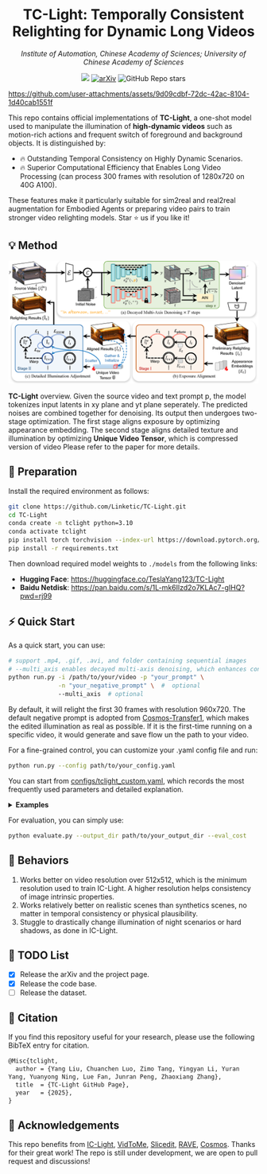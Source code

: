 <p align="center">
<h1 align="center"><strong> TC-Light: Temporally Consistent Relighting for Dynamic Long Videos</strong></h1>
  <p align="center">
    <em>Institute of Automation, Chinese Academy of Sciences; University of Chinese Academy of Sciences</em>
  </p>
</p>

<div id="top" align="center">

[![](https://img.shields.io/badge/%F0%9F%9A%80%20-Project%20Page-blue)](https://dekuliutesla.github.io/tclight/)
[![arXiv](https://img.shields.io/badge/arXiv-1234.56789-b31b1b.svg)](https://arxiv.org/abs/1234.56789)
![GitHub Repo stars](https://img.shields.io/github/stars/Linketic/TC-Light)

</div>

https://github.com/user-attachments/assets/9d09cdbf-72dc-42ac-8104-1d40cab1551f

This repo contains official implementations of **TC-Light**, a one-shot model used to manipulate the illumination of **high-dynamic videos** such as motion-rich actions and frequent switch of foreground and background objects. It is distinguished by:

- 🔥 Outstanding Temporal Consistency on Highly Dynamic Scenarios.
- 🔥 Superior Computational Efficiency that Enables Long Video Processing (can process 300 frames with resolution of 1280x720 on 40G A100).

These features make it particularly suitable for sim2real and real2real augmentation for Embodied Agents or preparing video pairs to train stronger video relighting models. Star ⭐ us if you like it!

## 💡 Method

<div align="center">
    <img src='assets/pipeline.png'/>
</div>

<b>TC-Light</b> overview. Given the source video and text prompt p, the model tokenizes input latents in xy plane and yt plane seperately. The predicted noises are combined together for denoising. Its output then undergoes two-stage optimization. The first stage aligns exposure by optimizing appearance embedding. The second stage aligns detailed texture and illumination by optimizing <b>Unique Video Tensor</b>, which is compressed version of video Please refer to the paper for more details.

## 💾 Preparation

Install the required environment as follows:
```bash
git clone https://github.com/Linketic/TC-Light.git
cd TC-Light
conda create -n tclight python=3.10
conda activate tclight
pip install torch torchvision --index-url https://download.pytorch.org/whl/cu121
pip install -r requirements.txt
```
Then download required model weights to `./models` from the following links:

- **Hugging Face**: https://huggingface.co/TeslaYang123/TC-Light
- **Baidu Netdisk**: https://pan.baidu.com/s/1L-mk6Ilzd2o7KLAc7-gIHQ?pwd=rj99

## ⚡ Quick Start

As a quick start, you can use:
```bash
# support .mp4, .gif, .avi, and folder containing sequential images
# --multi_axis enables decayed multi-axis denoising, which enhances consistency but slow down the diffusion process
python run.py -i /path/to/your/video -p "your_prompt" \
              -n "your_negative_prompt" \  #  optional
              --multi_axis  # optional
```
By default, it will relight the first 30 frames with resolution 960x720. The default negative prompt is adopted from [Cosmos-Transfer1](https://github.com/nvidia-cosmos/cosmos-transfer1), which makes the edited illumination as real as possible. If it is the first-time running on a specific video, it would generate and save flow un the path to your video. 

For a fine-grained control, you can customize your .yaml config file and run:
```bash
python run.py --config path/to/your_config.yaml
```
You can start from [configs/tclight_custom.yaml](configs/tclight_custom.yaml), which records the most frequently used parameters and detailed explanation. 

<details>
<summary><span style="font-weight: bold;">Examples</span></summary>

  #### relight the entire field of view
  ```bash
  python run.py --config configs/examples/tclight_droid.yaml
  ```
  ```bash
  python run.py --config configs/examples/tclight_navsim.yaml
  ```
  ```bash
  python run.py --config configs/examples/tclight_scand.yaml
  ```

  #### relight all three videos parallelly
  ```bash
  bash scripts/relight.sh
  ```

  #### relight foreground with static background condition
  ```bash
  # we generate compatible background image by using foreground mode of IC-Light, then remove foreground and inpaint the image with tools like sider.ai
  # for satisfactory results, a consistent and complete foreground segmentation is preferred, and we use BriaRMBG as default.
  python run.py --config configs/examples/tclight_bkgd_robotwin.yaml
  ```
</details>

For evaluation, you can simply use:
```bash
python evaluate.py --output_dir path/to/your_output_dir --eval_cost
```

## 🔎 Behaviors
1. Works better on video resolution over 512x512, which is the minimum resolution used to train IC-Light. A higher resolution helps consistency of image intrinsic properties.
2. Works relatively better on realistic scenes than synthetics scenes, no matter in temporal consistency or physical plausibility.
3. Stuggle to drastically change illumination of night scenarios or hard shadows, as done in IC-Light.

## 📝 TODO List
- [x] Release the arXiv and the project page.
- [x] Release the code base.
- [ ] Release the dataset.

## 🤗 Citation
If you find this repository useful for your research, please use the following BibTeX entry for citation.

    @Misc{tclight,
      author = {Yang Liu, Chuanchen Luo, Zimo Tang, Yingyan Li, Yuran Yang, Yuanyong Ning, Lue Fan, Junran Peng, Zhaoxiang Zhang},
      title  = {TC-Light GitHub Page},
      year   = {2025},
    }

## 👏 Acknowledgements

This repo benefits from [IC-Light](https://github.com/lllyasviel/IC-Light/), [VidToMe](https://github.com/lixirui142/VidToMe/), [Slicedit](https://github.com/fallenshock/Slicedit/), [RAVE](https://github.com/RehgLab/RAVE), [Cosmos](https://github.com/NVIDIA/Cosmos). Thanks for their great work! The repo is still under development, we are open to pull request and discussions!

